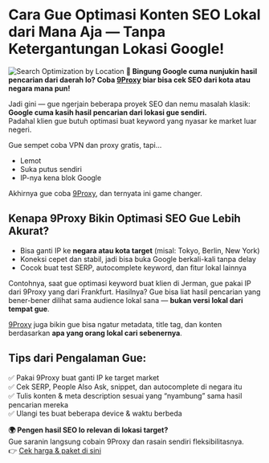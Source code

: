 # Cara Gue Optimasi Konten SEO Lokal dari Mana Aja — Tanpa Ketergantungan Lokasi Google!

![Search Optimization by Location](https://marketingai.mediacdn.vn/wp-content/uploads/2018/08/Best-SEO-On-Page-SEO-SEO-Basics-SEO-CT.jpg)
**📍 Bingung Google cuma nunjukin hasil pencarian dari daerah lo? Coba [9Proxy](https://9proxy.com/?utm_source=Web2.0&utm_medium=Github&utm_id=lily555) biar bisa cek SEO dari kota atau negara mana pun!**

Jadi gini — gue ngerjain beberapa proyek SEO dan nemu masalah klasik: **Google cuma kasih hasil pencarian dari lokasi gue sendiri.**  
Padahal klien gue butuh optimasi buat keyword yang nyasar ke market luar negeri.

Gue sempet coba VPN dan proxy gratis, tapi…  
- Lemot  
- Suka putus sendiri  
- IP-nya kena blok Google

Akhirnya gue coba [9Proxy](https://9proxy.com/?utm_source=Web2.0&utm_medium=Github&utm_id=lily555), dan ternyata ini game changer.

## Kenapa 9Proxy Bikin Optimasi SEO Gue Lebih Akurat?

- Bisa ganti IP ke **negara atau kota target** (misal: Tokyo, Berlin, New York)
- Koneksi cepet dan stabil, jadi bisa buka Google berkali-kali tanpa delay
- Cocok buat test SERP, autocomplete keyword, dan fitur lokal lainnya

Contohnya, saat gue optimasi keyword buat klien di Jerman, gue pakai IP dari 9Proxy yang dari Frankfurt. Hasilnya? Gue bisa liat hasil pencarian yang bener-bener dilihat sama audience lokal sana — **bukan versi lokal dari tempat gue**.

[9Proxy](https://9proxy.com/?utm_source=Web2.0&utm_medium=Github&utm_id=lily555) juga bikin gue bisa ngatur metadata, title tag, dan konten berdasarkan **apa yang orang lokal cari sebenernya**.

## Tips dari Pengalaman Gue:

✅ Pakai 9Proxy buat ganti IP ke target market  
✅ Cek SERP, People Also Ask, snippet, dan autocomplete di negara itu  
✅ Tulis konten & meta description sesuai yang “nyambung” sama hasil pencarian mereka  
✅ Ulangi tes buat beberapa device & waktu berbeda  

**🌍 Pengen hasil SEO lo relevan di lokasi target?**  
Gue saranin langsung cobain 9Proxy dan rasain sendiri fleksibilitasnya.  
👉 [Cek harga & paket di sini](https://9proxy.com/pricing?utm_source=Web2.0&utm_medium=Github&utm_id=lily555)
